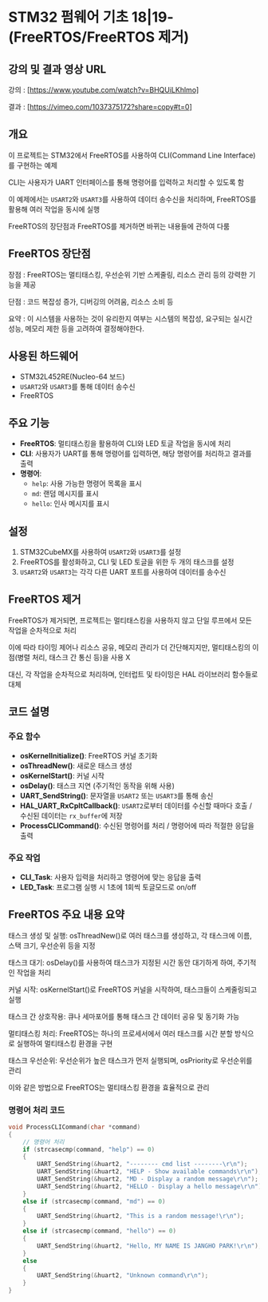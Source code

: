# STM32 펌웨어 기초 18|19-(FreeRTOS/FreeRTOS 제거)

## 강의 및 결과 영상 URL 
강의 : [https://www.youtube.com/watch?v=BHQUiLKhlmo]

결과 : [https://vimeo.com/1037375172?share=copy#t=0]

## 개요
이 프로젝트는 STM32에서 FreeRTOS를 사용하여 CLI(Command Line Interface)를 구현하는 예제

CLI는 사용자가 UART 인터페이스를 통해 명령어를 입력하고 처리할 수 있도록 함 

이 예제에서는 `USART2`와 `USART3`를 사용하여 데이터 송수신을 처리하며, FreeRTOS를 활용해 여러 작업을 동시에 실행

FreeRTOS의 장단점과 FreeRTOS를 제거하면 바뀌는 내용들에 관하여 다룸 

## FreeRTOS 장단점 
장점 : FreeRTOS는 멀티태스킹, 우선순위 기반 스케줄링, 리소스 관리 등의 강력한 기능을 제공

단점 : 코드 복잡성 증가, 디버깅의 어려움, 리소스 소비 등

요약 : 이 시스템을 사용하는 것이 유리한지 여부는 시스템의 복잡성, 요구되는 실시간 성능, 메모리 제한 등을 고려하여 결정해야한다.

## 사용된 하드웨어
- STM32L452RE(Nucleo-64 보드)
- `USART2`와 `USART3`를 통해 데이터 송수신
- FreeRTOS

## 주요 기능
- **FreeRTOS**: 멀티태스킹을 활용하여 CLI와 LED 토글 작업을 동시에 처리
- **CLI**: 사용자가 UART를 통해 명령어를 입력하면, 해당 명령어를 처리하고 결과를 출력
- **명령어**: 
  - `help`: 사용 가능한 명령어 목록을 표시
  - `md`: 랜덤 메시지를 표시
  - `hello`: 인사 메시지를 표시

## 설정
1. STM32CubeMX를 사용하여 `USART2`와 `USART3`를 설정
2. FreeRTOS를 활성화하고, CLI 및 LED 토글을 위한 두 개의 태스크를 설정
3. `USART2`와 `USART3`는 각각 다른 UART 포트를 사용하여 데이터를 송수신
   
## FreeRTOS 제거 
FreeRTOS가 제거되면, 프로젝트는 멀티태스킹을 사용하지 않고 단일 루프에서 모든 작업을 순차적으로 처리

이에 따라 타이밍 제어나 리소스 공유, 메모리 관리가 더 간단해지지만, 멀티태스킹의 이점(병렬 처리, 태스크 간 통신 등)을 사용 X

대신, 각 작업을 순차적으로 처리하며, 인터럽트 및 타이밍은 HAL 라이브러리 함수들로 대체

## 코드 설명

### 주요 함수
- **osKernelInitialize()**: FreeRTOS 커널 초기화
- **osThreadNew()**: 새로운 태스크 생성
- **osKernelStart()**: 커널 시작
- **osDelay()**: 태스크 지연 (주기적인 동작을 위해 사용)
- **UART_SendString()**: 문자열을 `USART2` 또는 `USART3`를 통해 송신
- **HAL_UART_RxCpltCallback()**: `USART2`로부터 데이터를 수신할 때마다 호출 / 수신된 데이터는 `rx_buffer`에 저장
- **ProcessCLICommand()**: 수신된 명령어를 처리 / 명령어에 따라 적절한 응답을 출력

### 주요 작업
- **CLI_Task**: 사용자 입력을 처리하고 명령어에 맞는 응답을 출력
- **LED_Task**: 프로그램 실행 시 1초에 1회씩 토글모드로 on/off


## FreeRTOS 주요 내용 요약

태스크 생성 및 실행: osThreadNew()로 여러 태스크를 생성하고, 각 태스크에 이름, 스택 크기, 우선순위 등을 지정

태스크 대기: osDelay()를 사용하여 태스크가 지정된 시간 동안 대기하게 하여, 주기적인 작업을 처리

커널 시작: osKernelStart()로 FreeRTOS 커널을 시작하여, 태스크들이 스케줄링되고 실행

태스크 간 상호작용: 큐나 세마포어를 통해 태스크 간 데이터 공유 및 동기화 가능

멀티태스킹 처리: FreeRTOS는 하나의 프로세서에서 여러 태스크를 시간 분할 방식으로 실행하여 멀티태스킹 환경을 구현

태스크 우선순위: 우선순위가 높은 태스크가 먼저 실행되며, osPriority로 우선순위를 관리

이와 같은 방법으로 FreeRTOS는 멀티태스킹 환경을 효율적으로 관리

### 명령어 처리 코드

```c
void ProcessCLICommand(char *command)
{
    // 명령어 처리
    if (strcasecmp(command, "help") == 0)
    {
        UART_SendString(&huart2, "-------- cmd list --------\r\n");
        UART_SendString(&huart2, "HELP - Show available commands\r\n");
        UART_SendString(&huart2, "MD - Display a random message\r\n");
        UART_SendString(&huart2, "HELLO - Display a hello message\r\n");
    }
    else if (strcasecmp(command, "md") == 0)
    {
        UART_SendString(&huart2, "This is a random message!\r\n");
    }
    else if (strcasecmp(command, "hello") == 0)
    {
        UART_SendString(&huart2, "Hello, MY NAME IS JANGHO PARK!\r\n");
    }
    else
    {
        UART_SendString(&huart2, "Unknown command\r\n");
    }
}


